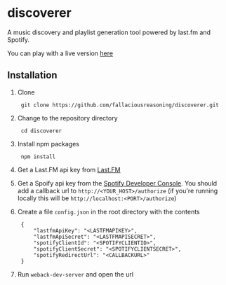 # discoverer

A music discovery and playlist generation tool powered by last.fm and Spotify.

You can play with a live version [here](https://music-generator.herokuapp.com/)

## Installation

1. Clone

        git clone https://github.com/fallaciousreasoning/discoverer.git
2. Change to the repository directory 
        
        cd discoverer
3. Install npm packages

        npm install
4. Get a Last.FM api key from [Last.FM](https://www.last.fm/api/account/create)
5. Get a Spoify api key from the [Spotify Developer Console](https://developer.spotify.com/my-applications/#!/applications). You should add a callback url to `http://<YOUR_HOST>/authorize` (if you're running locally this will be `http://localhost:<PORT>/authorize`) 
5. Create a file `config.json` in the root directory with the contents

        {
            "lastfmApiKey": "<LASTFMAPIKEY>",
            "lastfmApiSecret": "<LASTFMAPISECRET>",
            "spotifyClientId": "<SPOTIFYCLIENTID>",
            "spotifyClientSecret": "<SPOTIFYCLIENTSECRET>",
            "spotifyRedirectUrl": "<CALLBACKURL>"
        }
8. Run `weback-dev-server` and open the url